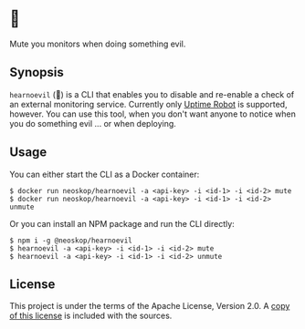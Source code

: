 # 🙉

Mute you monitors when doing something evil.

## Synopsis

`hearnoevil` (🙉) is a CLI that enables you to disable and re-enable a check of an external monitoring service. Currently only [Uptime Robot][1] is supported, however. You can use this tool, when you don't want anyone to notice when you do something evil ... or when deploying.

## Usage

You can either start the CLI as a Docker container:

```
$ docker run neoskop/hearnoevil -a <api-key> -i <id-1> -i <id-2> mute
$ docker run neoskop/hearnoevil -a <api-key> -i <id-1> -i <id-2> unmute
```

Or you can install an NPM package and run the CLI directly:

```
$ npm i -g @neoskop/hearnoevil
$ hearnoevil -a <api-key> -i <id-1> -i <id-2> mute
$ hearnoevil -a <api-key> -i <id-1> -i <id-2> unmute
```

## License

This project is under the terms of the Apache License, Version 2.0. A [copy of this license](LICENSE) is included with the sources.

[1]: https://www.uptimerobot.com
